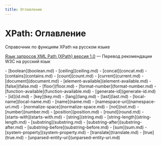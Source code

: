 ```yaml
---
title: Оглавление
---
```


# XPath: Оглавление

Справочник по функциям XPath на русском языке

[Язык запросов XML Path (XPath) версия 1.0](https://xsltdev.ru/tr/xpath10/) &mdash; Перевод рекомендации W3C на русский язык

<div class="col3" markdown="1">
- [boolean](boolean.md)
- [ceiling](ceiling.md)
- [concat](concat.md)
- [contains](contains.md)
- [count](count.md)
- [current](current.md)
- [document](document.md)
- [element-available](element-available.md)
- [false](false.md)
- [floor](floor.md)
- [format-number](format-number.md)
- [function-available](function-available.md)
- [generate-id](generate-id.md)
- [id](id.md)
- [key](key.md)
- [lang](lang.md)
- [last](last.md)
- [local-name](local-name.md)
- [name](name.md)
- [namespace-uri](namespace-uri.md)
- [normalize-space](normalize-space.md)
- [not](not.md)
- [number](number.md)
- [position](position.md)
- [round](round.md)
- [starts-with](starts-with.md)
- [string](string.md)
- [string-length](string-length.md)
- [substring](substring.md)
- [substring-after](substring-after.md)
- [substring-before](substring-before.md)
- [sum](sum.md)
- [system-property](system-property.md)
- [translate](translate.md)
- [true](true.md)
- [unparsed-entity-uri](unparsed-entity-uri.md)
</div>
